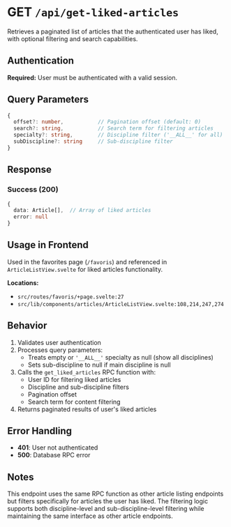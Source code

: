 # GET `/api/get-liked-articles`

Retrieves a paginated list of articles that the authenticated user has liked, with optional filtering and search capabilities.

## Authentication

**Required:** User must be authenticated with a valid session.

## Query Parameters

```typescript
{
  offset?: number,           // Pagination offset (default: 0)
  search?: string,           // Search term for filtering articles
  specialty?: string,        // Discipline filter ('__ALL__' for all)
  subDiscipline?: string     // Sub-discipline filter
}
```

## Response

### Success (200)
```typescript
{
  data: Article[],  // Array of liked articles
  error: null
}
```

## Usage in Frontend

Used in the favorites page (`/favoris`) and referenced in `ArticleListView.svelte` for liked articles functionality.

**Locations:**
- `src/routes/favoris/+page.svelte:27`
- `src/lib/components/articles/ArticleListView.svelte:108,214,247,274`

## Behavior

1. Validates user authentication
2. Processes query parameters:
   - Treats empty or `'__ALL__'` specialty as null (show all disciplines)
   - Sets sub-discipline to null if main discipline is null
3. Calls the `get_liked_articles` RPC function with:
   - User ID for filtering liked articles
   - Discipline and sub-discipline filters
   - Pagination offset
   - Search term for content filtering
4. Returns paginated results of user's liked articles

## Error Handling

- **401**: User not authenticated
- **500**: Database RPC error

## Notes

This endpoint uses the same RPC function as other article listing endpoints but filters specifically for articles the user has liked. The filtering logic supports both discipline-level and sub-discipline-level filtering while maintaining the same interface as other article endpoints. 
